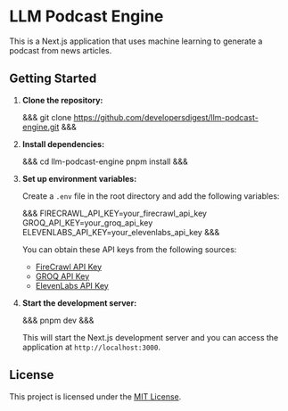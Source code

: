 # LLM Podcast Engine

This is a Next.js application that uses machine learning to generate a podcast from news articles.

## Getting Started

1. **Clone the repository:**

   &&&
   git clone https://github.com/developersdigest/llm-podcast-engine.git
   &&&

2. **Install dependencies:**

   &&&
   cd llm-podcast-engine
   pnpm install
   &&&

3. **Set up environment variables:**

   Create a `.env` file in the root directory and add the following variables:

   &&&
   FIRECRAWL_API_KEY=your_firecrawl_api_key
   GROQ_API_KEY=your_groq_api_key
   ELEVENLABS_API_KEY=your_elevenlabs_api_key
   &&&

   You can obtain these API keys from the following sources:
   - [FireCrawl API Key](https://www.firecrawl.dev/app/api-keys)
   - [GROQ API Key](https://console.groq.com/keys)
   - [ElevenLabs API Key](https://try.elevenlabs.io/ghybe9fk5htz)

4. **Start the development server:**

   &&&
   pnpm dev
   &&&

   This will start the Next.js development server and you can access the application at `http://localhost:3000`.

## License

This project is licensed under the [MIT License](LICENSE).